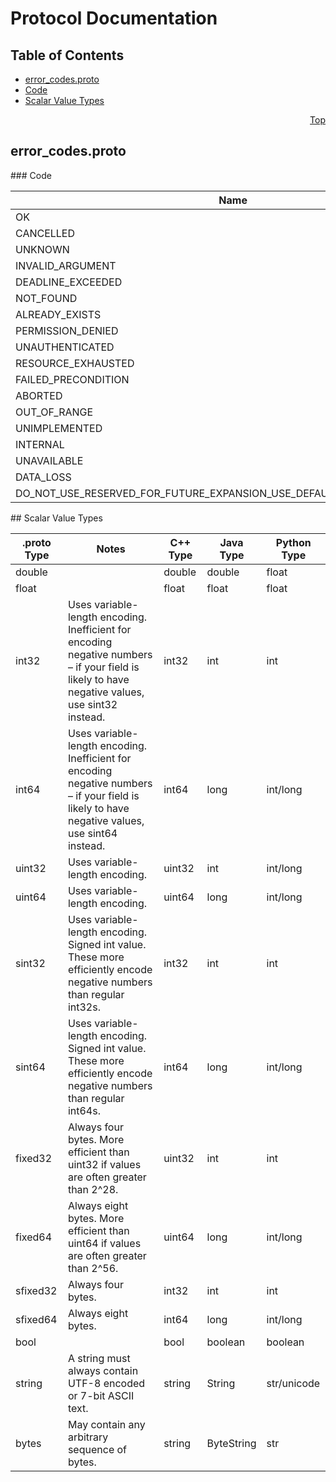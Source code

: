 # Protocol Documentation
<a name="top"/>

## Table of Contents
* [error_codes.proto](#error_codes.proto)
 * [Code](#tensorflow.error.Code)
* [Scalar Value Types](#scalar-value-types)

<a name="error_codes.proto"/>
<p align="right"><a href="#top">Top</a></p>

## error_codes.proto




<a name="tensorflow.error.Code"/>
### Code


| Name | Number | Description |
| ---- | ------ | ----------- |
| OK | 0 |  |
| CANCELLED | 1 |  |
| UNKNOWN | 2 |  |
| INVALID_ARGUMENT | 3 |  |
| DEADLINE_EXCEEDED | 4 |  |
| NOT_FOUND | 5 |  |
| ALREADY_EXISTS | 6 |  |
| PERMISSION_DENIED | 7 |  |
| UNAUTHENTICATED | 16 |  |
| RESOURCE_EXHAUSTED | 8 |  |
| FAILED_PRECONDITION | 9 |  |
| ABORTED | 10 |  |
| OUT_OF_RANGE | 11 |  |
| UNIMPLEMENTED | 12 |  |
| INTERNAL | 13 |  |
| UNAVAILABLE | 14 |  |
| DATA_LOSS | 15 |  |
| DO_NOT_USE_RESERVED_FOR_FUTURE_EXPANSION_USE_DEFAULT_IN_SWITCH_INSTEAD_ | 20 |  |





<a name="scalar-value-types"/>
## Scalar Value Types

| .proto Type | Notes | C++ Type | Java Type | Python Type |
| ----------- | ----- | -------- | --------- | ----------- |
| <a name="double"/> double |  | double | double | float |
| <a name="float"/> float |  | float | float | float |
| <a name="int32"/> int32 | Uses variable-length encoding. Inefficient for encoding negative numbers – if your field is likely to have negative values, use sint32 instead. | int32 | int | int |
| <a name="int64"/> int64 | Uses variable-length encoding. Inefficient for encoding negative numbers – if your field is likely to have negative values, use sint64 instead. | int64 | long | int/long |
| <a name="uint32"/> uint32 | Uses variable-length encoding. | uint32 | int | int/long |
| <a name="uint64"/> uint64 | Uses variable-length encoding. | uint64 | long | int/long |
| <a name="sint32"/> sint32 | Uses variable-length encoding. Signed int value. These more efficiently encode negative numbers than regular int32s. | int32 | int | int |
| <a name="sint64"/> sint64 | Uses variable-length encoding. Signed int value. These more efficiently encode negative numbers than regular int64s. | int64 | long | int/long |
| <a name="fixed32"/> fixed32 | Always four bytes. More efficient than uint32 if values are often greater than 2^28. | uint32 | int | int |
| <a name="fixed64"/> fixed64 | Always eight bytes. More efficient than uint64 if values are often greater than 2^56. | uint64 | long | int/long |
| <a name="sfixed32"/> sfixed32 | Always four bytes. | int32 | int | int |
| <a name="sfixed64"/> sfixed64 | Always eight bytes. | int64 | long | int/long |
| <a name="bool"/> bool |  | bool | boolean | boolean |
| <a name="string"/> string | A string must always contain UTF-8 encoded or 7-bit ASCII text. | string | String | str/unicode |
| <a name="bytes"/> bytes | May contain any arbitrary sequence of bytes. | string | ByteString | str |
